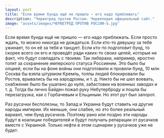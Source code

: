 ```yaml
---
layout: post
title: "Если время бунда ещё не пришло — его надо приближать"
description: "Черветред против России. Червепедия официальный сайт."
image: "assets/images/ЧЕРВЕТРЕД ПРОТИВ РОССИИ-5.jpg"
---
```

<p>Если время бунда ещё не пришло — его надо приближать.
Если просто ждать, то можно никогда не дождаться. Если кто-то девушку за тебя ужинает, то он её за тебя и танцует. Если кто-то подготовит бунд, то скорее всего он его и проведёт ради каких-то своих целей, которые не факт, что будут совпадать с твоими. Так либерахи, например, яростно топят за сохранение имперского статуса Россиянии. Это было бы опцией, если бы на фоне войны они подготовили и провели бунд, 10 млн Сосква бы взяла штурмом Кремль, толпы людей блокировали бы Ростов, врывались бы на аэродромы, и т. д. Никто бы не шел воевать, снабжение было бы ушатано до нуля, забастовки на военных заводах и т. д. Тогда бы лично Байден пожал руку Небутерброду и пошла бы перезагрузка, как с Горбачевым и Ельциным. Но этот рут был запорот.

Раз русачки бесполезны, то Запад и Украина будут ставить на другие народы империи. Их меньше, они слабее, но это более реальный вариант, чем бунд русачков. Поэтому рано или поздно эти народы будут в коалиции победителей и будут получать репарации от русачков вместе с Украиной. Только нефти в этом сценарии у русачков уже не будет.</p>
